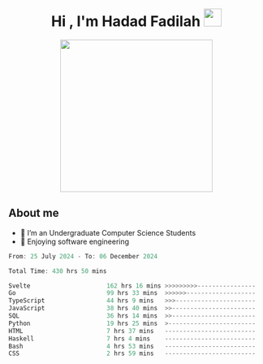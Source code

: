 <h1 align="center">Hi , I'm Hadad Fadilah <img src="https://media.giphy.com/media/hvRJCLFzcasrR4ia7z/giphy.gif" width="35"></h1>

<p align="center">
<img src="https://media.tenor.com/78dNivDemDAAAAAi/speech-bubble-venti.gif" width="300"/>    
</p>


##  About me
- 🔭 I’m an Undergraduate Computer Science Students
- 🌱 Enjoying software engineering

<!--START_SECTION:waka-->

```go
From: 25 July 2024 - To: 06 December 2024

Total Time: 430 hrs 50 mins

Svelte                     162 hrs 16 mins >>>>>>>>>----------------   37.49 %
Go                         99 hrs 33 mins  >>>>>>-------------------   23.00 %
TypeScript                 44 hrs 9 mins   >>>----------------------   10.20 %
JavaScript                 38 hrs 40 mins  >>-----------------------   08.93 %
SQL                        36 hrs 14 mins  >>-----------------------   08.37 %
Python                     19 hrs 25 mins  >------------------------   04.49 %
HTML                       7 hrs 37 mins   -------------------------   01.76 %
Haskell                    7 hrs 4 mins    -------------------------   01.63 %
Bash                       4 hrs 53 mins   -------------------------   01.13 %
CSS                        2 hrs 59 mins   -------------------------   00.69 %
```

<!--END_SECTION:waka-->




<!--
**Fadil-Tao/Fadil-Tao** is a ✨ _special_ ✨ repository because its `README.md` (this file) appears on your GitHub profile.


